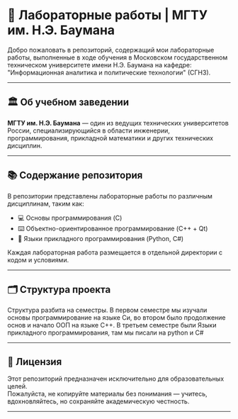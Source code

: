 # 🧪 Лабораторные работы | МГТУ им. Н.Э. Баумана

Добро пожаловать в репозиторий, содержащий мои лабораторные работы, выполненные в ходе обучения в Московском государственном техническом университете имени Н.Э. Баумана на кафедре: "Информационная аналитика и политические технологии" (СГН3).

---

## 🏛 Об учебном заведении

**МГТУ им. Н.Э. Баумана** — один из ведущих технических университетов России, специализирующийся в области инженерии, программирования, прикладной математики и других технических дисциплин.

---

## 📚 Содержание репозитория

В репозитории представлены лабораторные работы по различным дисциплинам, таким как:

- 💻 Основы программирования (C)
- ⌨️ Объектно-ориентированное программирование (C++ + Qt)
- 🧮 Языки прикладного программирования (Python, C#) 

Каждая лабораторная работа размещается в отдельной директории с кодом и условиями.

---

## 🗂 Структура проекта

Структура разбита на семестры. В первом семестре мы изучали основы программирование на языке Си, во втором было продолжение основ и начало ООП на языке C++. В третьем семестре были Языки прикладного программирования, там мы писали на python и C#

---

## 📄 Лицензия

Этот репозиторий предназначен исключительно для образовательных целей.  
Пожалуйста, не копируйте материалы без понимания — учитесь, вдохновляйтесь, но сохраняйте академическую честность.

---